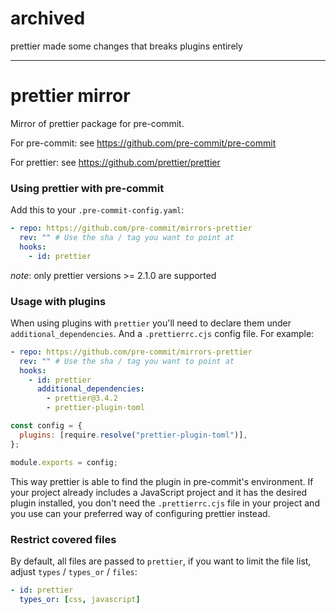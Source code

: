 # archived

prettier made some changes that breaks plugins entirely

---

# prettier mirror

Mirror of prettier package for pre-commit.

For pre-commit: see https://github.com/pre-commit/pre-commit

For prettier: see https://github.com/prettier/prettier

### Using prettier with pre-commit

Add this to your `.pre-commit-config.yaml`:

```yaml
- repo: https://github.com/pre-commit/mirrors-prettier
  rev: "" # Use the sha / tag you want to point at
  hooks:
    - id: prettier
```

_note_: only prettier versions >= 2.1.0 are supported

### Usage with plugins

When using plugins with `prettier` you'll need to declare them under
`additional_dependencies`. And a `.prettierrc.cjs` config file. For example:

```yaml
- repo: https://github.com/pre-commit/mirrors-prettier
  rev: "" # Use the sha / tag you want to point at
  hooks:
    - id: prettier
      additional_dependencies:
        - prettier@3.4.2
        - prettier-plugin-toml
```

```javascript
const config = {
  plugins: [require.resolve("prettier-plugin-toml")],
};

module.exports = config;
```

This way prettier is able to find the plugin in pre-commit's environment.
If your project already includes a JavaScript project and it has the desired plugin installed, you don't need the `.prettierrc.cjs` file in your project and you use can your preferred way of configuring prettier instead.

### Restrict covered files

By default, all files are passed to `prettier`, if you want to limit the
file list, adjust `types` / `types_or` / `files`:

```yaml
- id: prettier
  types_or: [css, javascript]
```
